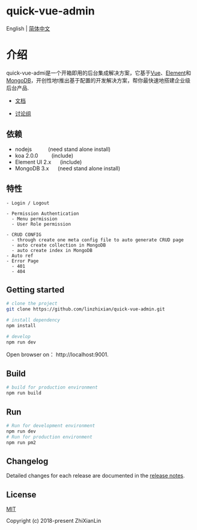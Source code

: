 <p align="center">
  <h1>quick-vue-admin</h1>
</p>

English | [简体中文](./README.zh-CN.md)

# 介绍

quick-vue-admi是一个开箱即用的后台集成解决方案，它基于[Vue](https://cn.vuejs.org/)、[Element](http://element-cn.eleme.io)和[MongoDB](https://www.mongodb.com/)，开创性地t推出基于配置的开发解决方案，帮你最快速地搭建企业级后台产品.

 - [文档](https://linzhixian.github.io/quick-vue-admin-document)
  
 - [讨论组](https://gitter.im/quick-vue-admin/discuss)

## 依赖
- nodejs &nbsp;&nbsp;&nbsp;&nbsp;&nbsp;&nbsp;&nbsp;&nbsp;&nbsp;&nbsp;(need stand alone install)
- koa 2.0.0  &nbsp;&nbsp;&nbsp;&nbsp;&nbsp;&nbsp;&nbsp;&nbsp;(include)
- Element UI 2.x &nbsp;&nbsp;&nbsp;&nbsp;&nbsp;(include)
- MongoDB 3.x &nbsp;&nbsp;&nbsp;&nbsp;&nbsp;(need stand alone install)

## 特性
```
- Login / Logout

- Permission Authentication
  - Menu permission
  - User Role permission

- CRUD CONFIG
  - through create one meta config file to auto generate CRUD page
  - auto create collection in MongoDB
  - auto create index in MongoDB
- Auto ref
- Error Page
  - 401
  - 404
```

## Getting started

```bash
# clone the project
git clone https://github.com/linzhixian/quick-vue-admin.git

# install dependency
npm install

# develop
npm run dev
```

Open browser on： http://localhost:9001.

## Build
```bash
# build for production environment
npm run build
```
## Run
```bash
# Run for development environment
npm run dev
# Run for production environment
npm run pm2
```
## Changelog
  Detailed changes for each release are documented in the [release notes](https://github.com/linzhixian/quick-vue-admin/releases).

## License

[MIT](https://github.com/linzhixian/quick-vue-admin/blob/master/LICENSE)

Copyright (c) 2018-present ZhiXianLin
